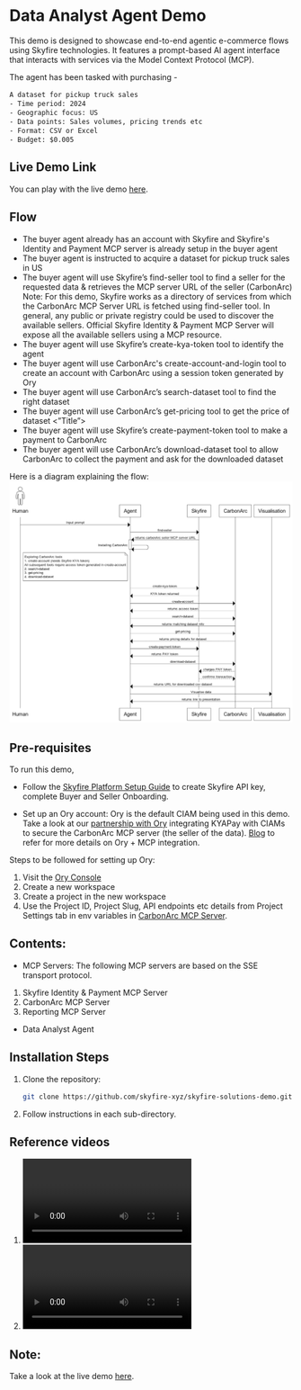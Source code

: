 # Data Analyst Agent Demo

This demo is designed to showcase end-to-end agentic e-commerce flows using Skyfire technologies. It features a prompt-based AI agent interface that interacts with services via the Model Context Protocol (MCP).

The agent has been tasked with purchasing -
```
A dataset for pickup truck sales
- Time period: 2024
- Geographic focus: US
- Data points: Sales volumes, pricing trends etc
- Format: CSV or Excel
- Budget: $0.005
```

## Live Demo Link
You can play with the live demo [here](https://data-analyst-agent-demo-74464367970.us-central1.run.app).

## Flow

- The buyer agent already has an account with Skyfire and Skyfire's Identity and Payment MCP server is already setup in the buyer agent
- The buyer agent is instructed to acquire a dataset for pickup truck sales in US
- The buyer agent will use Skyfire’s find-seller tool to find a seller for the requested data & retrieves the MCP server URL of the seller (CarbonArc)
Note: 
For this demo, Skyfire works as a directory of services from which the CarbonArc MCP Server URL is fetched using find-seller tool. In general, any public or private registry could be used to discover the available sellers. Official Skyfire Identity & Payment MCP Server will expose all the available sellers using a MCP resource.
- The buyer agent will use Skyfire’s create-kya-token tool to identify the agent
- The buyer agent will use CarbonArc's create-account-and-login tool to create an account with CarbonArc using a session token generated by Ory
- The buyer agent will use CarbonArc’s search-dataset tool to find the right dataset
- The buyer agent will use CarbonArc’s get-pricing tool to get the price of dataset <”Title”>
- The buyer agent will use Skyfire’s create-payment-token tool to make a payment to CarbonArc
- The buyer agent will use CarbonArc’s download-dataset tool to allow CarbonArc to collect the payment and ask for the downloaded dataset

Here is a diagram explaining the flow:
![WebSequence Flow Diagram](https://github.com/skyfire-xyz/skyfire-solutions-demo/blob/main/static/images/websequence_flow_diagram.png?raw=true)

## Pre-requisites

To run this demo, 
- Follow the [Skyfire Platform Setup Guide](https://docs.skyfire.xyz/docs/introduction) to create Skyfire API key, complete Buyer and Seller Onboarding.

- Set up an Ory account: 
Ory is the default CIAM being used in this demo. Take a look at our [partnership with Ory](https://www.ory.sh/blog/enabling-the-agentic-economy-with-ory-and-skyfire) integrating KYAPay with CIAMs to secure the CarbonArc MCP server (the seller of the data).
[Blog](https://www.ory.sh/blog/agentic-ai-security-mcp-oauth) to refer for more details on Ory + MCP integration.

Steps to be followed for setting up Ory:
1. Visit the [Ory Console](https://console.ory.sh)
2. Create a new workspace
3. Create a project in the new workspace
4. Use the Project ID, Project Slug, API endpoints etc details from Project Settings tab in env variables in [CarbonArc MCP Server](https://github.com/skyfire-xyz/skyfire-solutions-demo/tree/main/mcp-servers/carbonarc-seller-server).

## Contents: 

- MCP Servers:
The following MCP servers are based on the SSE transport protocol.
1. Skyfire Identity & Payment MCP Server
2. CarbonArc MCP Server
3. Reporting MCP Server

- Data Analyst Agent

## Installation Steps

1.  Clone the repository:
    ```bash
    git clone https://github.com/skyfire-xyz/skyfire-solutions-demo.git
    ```
2. Follow instructions in each sub-directory.

## Reference videos
1. ![Skyfire setup](https://github.com/skyfire-xyz/skyfire-solutions-demo/blob/main/static/videos/skyfire_setup.mov)
2. ![Ory setup](https://github.com/skyfire-xyz/skyfire-solutions-demo/blob/main/static/videos/ory_setup.mov)


## Note:
Take a look at the live demo [here](https://data-analyst-agent-demo-74464367970.us-central1.run.app).